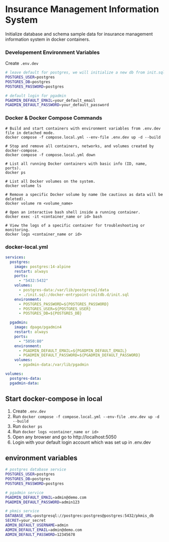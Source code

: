 # Insurance Management Information System

Initialize database and schema sample data for insurance management information system in docker containers.

### Developement Environment Variables

Create `.env.dev`

```bash
# leave default for postgres, we will initialize a new db from init.sql
POSTGRES_USER=postgres
POSTGRES_DB=postgres
POSTGRES_PASSWORD=postgres

# default login for pgadmin
PGADMIN_DEFAULT_EMAIL=your_default_email
PGADMIN_DEFAULT_PASSWORD=your_default_password
```

### Docker & Docker Compose Commands

```docker
# Build and start containers with environment variables from .env.dev file in detached mode.
docker compose -f compose.local.yml --env-file .env.dev up -d --build

# Stop and remove all containers, networks, and volumes created by docker-compose.
docker compose -f compose.local.yml down

# List all running Docker containers with basic info (ID, name, ports).
docker ps

# List all Docker volumes on the system.
docker volume ls

# Remove a specific Docker volume by name (be cautious as data will be deleted).
docker volume rm <volume_name>

# Open an interactive bash shell inside a running container.
docker exec -it <container_name or id> bash

# View the logs of a specific container for troubleshooting or monitoring.
docker logs <container_name or id>

```

### docker-local.yml

```yml
services:
  postgres:
    image: postgres:14-alpine
    restart: always
    ports:
      - "5432:5432"
    volumes:
      - postgres-data:/var/lib/postgresql/data
      - ./init.sql:/docker-entrypoint-initdb.d/init.sql
    environment:
      - POSTGRES_PASSWORD=${POSTGRES_PASSWORD}
      - POSTGRES_USER=${POSTGRES_USER}
      - POSTGRES_DB=${POSTGRES_DB}

  pgadmin:
    image: dpage/pgadmin4
    restart: always
    ports:
      - "5050:80"
    environment:
      - PGADMIN_DEFAULT_EMAIL=${PGADMIN_DEFAULT_EMAIL}
      - PGADMIN_DEFAULT_PASSWORD=${PGADMIN_DEFAULT_PASSWORD}
    volumes:
      - pgadmin-data:/var/lib/pgadmin

volumes:
  postgres-data:
  pgadmin-data:
```

## Start docker-compose in local

1. Create `.env.dev`
2. Run `docker compose -f compose.local.yml --env-file .env.dev up -d --build`
3. Run `docker ps`
4. Run `docker logs <container_name or id>`
5. Open any browser and go to http://localhost:5050
6. Login with your default login account which was set up in .env.dev

## environment variables

```bash
# postgres database service
POSTGRES_USER=postgres
POSTGRES_DB=postgres
POSTGRES_PASSWORD=postgres

# pgadmin service
PGADMIN_DEFAULT_EMAIL=admin@demo.com
PGADMIN_DEFAULT_PASSWORD=admin123

# pkmis service
DATABASE_URL=postgresql://postgres:postgres@postgres:5432/pkmis_db
SECRET=your_secret
ADMIN_DEFAULT_USERNAME=admin
ADMIN_DEFAULT_EMAIL=admin@demo.com
ADMIN_DEFAULT_PASSWORD=12345678

```
